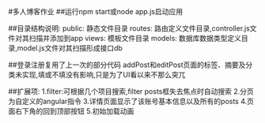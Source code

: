 #多人博客作业
##运行npm start或node app.js启动应用

##目录结构说明:
    public: 静态文件目录
    routes: 路由定义文件目录,controller.js文件对其扫描并添加到app
    views:  模板文件目录
    models: 数据库数据类型定义目录,model.js文件对其扫描形成接口db
  
##登录注册复用了上一次的部分代码
    addPost和editPost页面的标签、摘要及分类未实现,填或不填没有影响,只是为了UI看以来不那么突兀

##扩展项:
    1.filter:可根据几个项目搜索,filter posts框失去焦点时自动搜索
    2.分页为自定义的angular指令
    3.详情页面显示了该账号基本信息以及所有的posts
    4.页面右下角的回到顶部按钮
    5.初始加载动画
